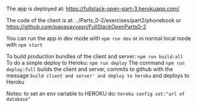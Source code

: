The app is deployed at:  https://fullstack-open-part-3.herokuapp.com/ 

The code of the client is at: ../Parts_0-2/exercises/part2/phonebook
or https://github.com/papasavvasn/FullStackOpenParts0-2

You can run the app in dev mode with `npm run dev` or in normal local mode with `npm start`

To build production bundles of the client and server: `npm run build:all`  
To do a simple deploy to Heroku: `npm run deploy`
The command `npm run deploy:full` builds the client and server, commits to github with the message `build client and server' and deploy to heroku` and deploys to Heroku

Notes: to set an env variable to HEROKU do: `heroku config set:"url of database"`
